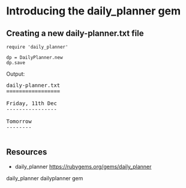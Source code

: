 # Introducing the daily_planner gem


## Creating a new daily-planner.txt file

    require 'daily_planner'

    dp = DailyPlanner.new
    dp.save

Output:

<pre>
daily-planner.txt
=================

Friday, 11th Dec
----------------

Tomorrow
--------

</pre>

## Resources

* daily_planner https://rubygems.org/gems/daily_planner

daily_planner dailyplanner gem
